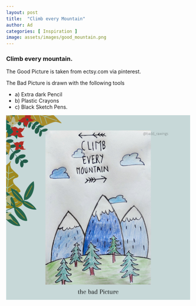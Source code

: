 ```yaml
---
layout: post
title:  "Climb every Mountain"
author: Ad
categories: [ Inspiration ]
image: assets/images/good_mountain.png
---
```

### Climb every mountain.

The Good Picture is taken from ectsy.com via pinterest.

The Bad Picture is drawn with the following tools
- a) Extra dark Pencil
- b) Plastic Crayons
- c) Black Sketch Pens. 

<img src="/assets/images/bad_mountain.png" alt="the bad picture" width="500"
         height="500">
